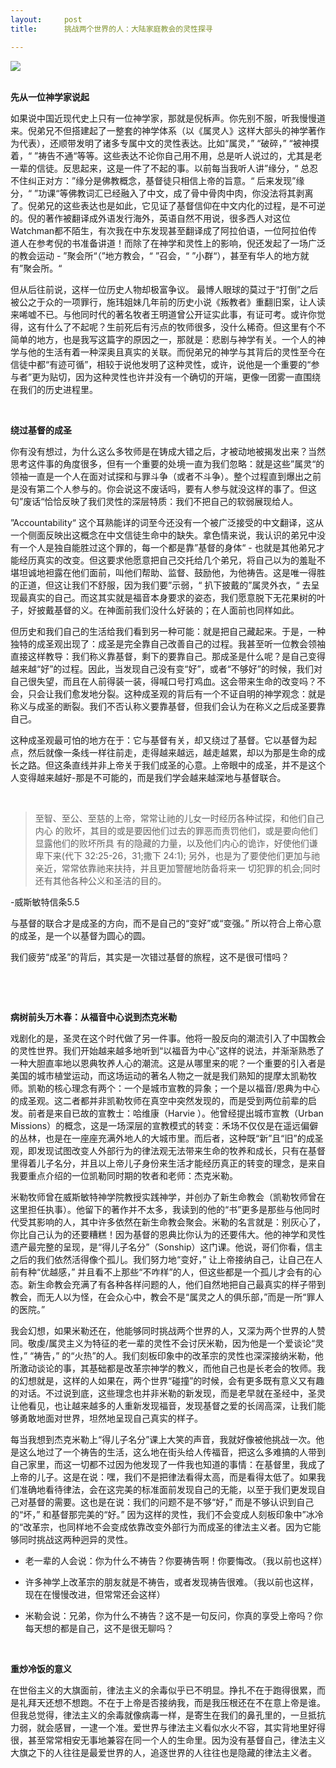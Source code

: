 ```yaml
---
layout:     post
title:      挑战两个世界的人：大陆家庭教会的灵性探寻

---
```







<p>
<strong><span><img src="https://imglf5.lf127.net/img/40aafeb3217023bd/Ym5mTGREby9xcDk4d29ISm1McGxRbDdvUjFPRXRBMWtBNzJGSWdHWHZSVT0.jpg?=imageView&amp;thumbnail=500x0&amp;quality=96&amp;stripmeta=0&amp;type=jpg%7Cwatermark&amp;type=2" border="0" hspace="0" vspace="0" smallsrc="https://imglf5.lf127.net/img/40aafeb3217023bd/Ym5mTGREby9xcDk4d29ISm1McGxRbDdvUjFPRXRBMWtBNzJGSWdHWHZSVT0.jpg?=imageView&amp;thumbnail=164x164&amp;quality=96&amp;stripmeta=0&amp;type=jpg%7Cwatermark&amp;type=2" /><br />
<br />
</span></strong>
</p>
<p>
<strong><span>先从一位神学家说起</span></strong>
</p>
<p>
<span>如果说中国近现代史上只有一位神学家，那就是倪柝声。你先别不服，听我慢慢道来。倪弟兄不但搭建起了一整套的神学体系（以《属灵人》这样大部头的神学著作为代表），还顺带发明了诸多专属中文的灵性表达。比如“属灵，” “破碎，” “被神摸着，“ ”祷告不通“等等。这些表达不论你自己用不用，总是听人说过的，尤其是老一辈的信徒。反思起来，这是一件了不起的事。以前每当我听人讲”缘分，“ 总忍不住纠正对方：”缘分是佛教概念，基督徒只相信上帝的旨意。“ 后来发现”缘分，“ ”功课“等佛教词汇已经融入了中文，成了骨中骨肉中肉，你没法将其剥离了。倪弟兄的这些表达也是如此，它见证了基督信仰在中文内化的过程，是不可逆的。倪的著作被翻译成外语发行海外，英语自然不用说，很多西人对这位Watchman都不陌生，有次我在中东发现甚至翻译成了阿拉伯语，一位阿拉伯传道人在参考倪的书准备讲道！而除了在神学和灵性上的影响，倪还发起了一场广泛的教会运动 - ”聚会所“（”地方教会，“ ”召会，“ ”小群“），甚至有华人的地方就有”聚会所。“ </span>
</p>
<p>
<span>但从后往前说，这样一位历史人物却极富争议。 最博人眼球的莫过于“打倒”之后被公之于众的一项罪行，施玮姐妹几年前的历史小说《叛教者》重翻旧案，让人读来唏嘘不已。与他同时代的著名牧者王明道曾公开证实此事，有证可考。或许你觉得，这有什么了不起呢？生前死后有污点的牧师很多，没什么稀奇。但这里有个不简单的地方，也是我写这篇字的原因之一，那就是：悲剧与神学有关。一个人的神学与他的生活有着一种深奥且真实的关联。而倪弟兄的神学与其背后的灵性至今在信徒中都“有迹可循”，相较于说他发明了这种灵性，或许，说他是一个重要的“参与者”更为贴切，因为这种灵性也许并没有一个确切的开端，更像一团雾一直围绕在我们的历史进程里。</span>
</p>
<p>
<span><br />
</span>
</p>
<p>
<strong><span>绕过基督的成圣</span></strong>
</p>
<p>
<span>你有没有想过，为什么这么多牧师是在铸成大错之后，才被动地被揭发出来？当然思考这件事的角度很多，但有一个重要的处境一直为我们忽略：就是这些”属灵“的领袖一直是一个人在面对试探和与罪斗争（或者不斗争）。整个过程直到爆出之前是没有第二个人参与的。你会说这不废话吗，要有人参与就没这样的事了。但这句”废话“恰恰反映了我们灵性的深层特质：我们不把自己的软弱展现给人。</span>
</p>
<p>
<span>”Accountability“ 这个耳熟能详的词至今还没有一个被广泛接受的中文翻译，这从一个侧面反映出这概念在中文信徒生命中的缺失。拿色情来说，我认识的弟兄中没有一个人是独自能胜过这个罪的，每一个都是靠”基督的身体“ - 也就是其他弟兄才能经历真实的改变。但这要求他愿意把自己交托给几个弟兄，将自己以为的羞耻不堪坦诚地袒露在他们面前，叫他们帮助、监督、鼓励他，为他祷告。这是唯一得胜的正道，但这让我们不舒服，因为我们要”示弱，“ 扒下披戴的”属灵外衣，“ 去呈现最真实的自己。而这其实就是福音本身要求的姿态，我们愿意脱下无花果树的叶子，好披戴基督的义。在神面前我们没什么好装的；在人面前也同样如此。</span>
</p>
<p>
<span>但历史和我们自己的生活给我们看到另一种可能：就是把自己藏起来。于是，一种独特的成圣观出现了：成圣是完全靠自己改善自己的过程。我甚至听一位教会领袖直接这样教导：我们称义靠基督，剩下的要靠自己。那成圣是什么呢？是自己变得越来越“好”的过程。因此，当发现自己没有变“好”，或者“不够好”的时候，我们对自己很失望，而且在人前得装一装，得喊口号打鸡血。这会带来生命的改变吗？不会，只会让我们愈发地分裂。这种成圣观的背后有一个不证自明的神学观念：就是称义与成圣的断裂。我们不否认称义要靠基督，但我们会认为在称义之后成圣要靠自己。</span>
</p>
<p>
<span>这种成圣观最可怕的地方在于：它与基督有关，却又绕过了基督。它以基督为起点，然后就像一条线一样往前走，走得越来越远，越走越累，却以为那是生命的成长之路。但这条直线并非上帝关于我们成圣的心意。上帝眼中的成圣，并不是这个人变得越来越好-那是不可能的，而是我们学会越来越深地与基督联合。</span>
</p>
<p>
<span><br />
</span>
</p>
<blockquote>
<p>
<span>至智、至公、至慈的上帝，常常让祂的儿女一时经历各种试探，和他们自己内心 的败坏，其目的或是要因他们过去的罪恶而责罚他们，或是要向他们显露他们的败坏所具 有的隐藏的力量，以及他们内心的诡诈，好使他们谦卑下来(代下 32:25-26，31;撒下 24:1); 另外，也是为了要使他们更加与祂亲近，常常依靠祂来扶持，并且更加警醒地防备将来一 切犯罪的机会;同时还有其他各种公义和圣洁的目的。</span>
</p>
</blockquote>
<p>
<span>-威斯敏特信条5.5</span>
</p>
<p>
<span>与基督的联合才是成圣的方向，而不是自己的“变好”或“变强。” 所以符合上帝心意的成圣，是一个以基督为圆心的圆。</span>
</p>
<p>
<span>我们疲劳“成圣”的背后，其实是一次错过基督的旅程，这不是很可惜吗？</span>
</p>
<p>
<span><br />
</span>
</p>
<p>
<span><br />
</span>
</p>
<p>
<strong><span>病树前头万木春：从福音中心说到杰克米勒</span></strong>
</p>
<p>
<span>戏剧化的是，圣灵在这个时代做了另一件事。他将一股反向的潮流引入了中国教会的灵性世界。我们开始越来越多地听到“以福音为中心”这样的说法，并渐渐熟悉了一种大胆直率地以恩典牧养人心的潮流。这是从哪里来的呢？一个重要的引入者是美国的城市植堂运动，而这场运动的著名人物之一就是我们熟知的提摩太凯勒牧师。凯勒的核心理念有两个：一个是城市宣教的异象；一个是以福音/恩典为中心的成圣观。这二者都并非凯勒牧师在真空中突然发现的，而是受到两位前辈的启发。前者是来自已故的宣教士：哈维康（Harvie ）。他曾经提出城市宣教（Urban Missions）的概念，这是一场深层的宣教模式的转变：禾场不仅仅是在遥远偏僻的丛林，也是在一座座充满外地人的大城市里。而后者，这种既“新”且“旧”的成圣观，即发现试图改变人外部行为的律法观无法带来生命的牧养和成长，只有在基督里得着儿子名分，并且以上帝儿子身份来生活才能经历真正的转变的理念，是来自我要重点介绍的一位凯勒同时期的牧者和老师：杰克米勒。</span>
</p>
<p>
<span>米勒牧师曾在威斯敏特神学院教授实践神学，并创办了新生命教会（凯勒牧师曾在这里担任执事）。他留下的著作并不太多，我读到的他的“书”更多是那些与他同时代受其影响的人，其中许多依然在新生命教会聚会。米勒的名言就是：别灰心了，你比自己认为的还要糟糕！因为基督的恩典比你认为的还要伟大。他的神学和灵性遗产最完整的呈现，是“得儿子名分”（Sonship）这门课。他说，哥们你看，信主之后的我们依然活得像个孤儿。我们努力地“变好，” 让上帝接纳自己，让自己在人前有种“优越感，” 并且看不上那些“不咋样”的人，但这些都是一个孤儿才会有的心态。新生命教会充满了有各种各样问题的人，他们自然地把自己最真实的样子带到教会，而无人以为怪，在会众心中，教会不是“属灵之人的俱乐部，”而是一所“罪人的医院。”</span>
</p>
<p>
<span>我会幻想，如果米勒还在，他能够同时挑战两个世界的人，又深为两个世界的人赞同。敬虔/属灵主义为特征的老一辈的灵性不会讨厌米勒，因为他是一个爱谈论“灵性，” “祷告，” 的“火热”的人。我们刻板印象中的改革宗的灵性也深深接纳米勒，他所激动谈论的事，其基础都是改革宗神学的教义，而他自己也是长老会的牧师。我的幻想就是，这样的人如果在，两个世界“碰撞”的时候，会有更多既有意义又有趣的对话。不过说到底，这些理念也并非米勒的新发现，而是老早就在圣经中，圣灵让他看见，也让越来越多的人重新发现福音，发现基督之爱的长阔高深，让我们能够勇敢地面对世界，坦然地呈现自己真实的样子。</span>
</p>
<p>
<span>每当我想到杰克米勒上“得儿子名分”课上大笑的声音，我就好像被他挑战一次。他是这么地过了一个祷告的生活，这么地在街头给人传福音，把这么多难搞的人带到自己家里，而这一切都不过因为他发现了一件我也知道的事情：在基督里，我成了上帝的儿子。这是在说：嘿，我们不是把律法看得太高，而是看得太低了。如果我们准确地看待律法，会在这完美的标准面前发现自己的无能，以至于我们更发现自己对基督的需要。这也是在说：我们的问题不是不够“好，” 而是不够认识到自己的“坏，” 和基督那完美的“好。” 因为这样的灵性，我们不会变成人刻板印象中”冰冷的“改革宗，也同样地不会变成依靠改变外部行为而成圣的律法主义者。因为它能够同时挑战这两种迥异的灵性。</span>
</p>
<ul style="list-style-type:disc;">
<li>
<p>
<span>老一辈的人会说：你为什么不祷告？你要祷告啊！你要悔改。（我以前也这样）</span>
</p>
</li>
<li>
<p>
<span>许多神学上改革宗的朋友就是不祷告，或者发现祷告很难。（我以前也这样，现在在慢慢改进，但常常还会这样）</span>
</p>
</li>
<li>
<p>
<span>米勒会说：兄弟，你为什么不祷告？这不是一句反问，你真的享受上帝吗？你每天想的都是自己，这不是很无聊吗？</span>
</p>
</li>
</ul>
<p>
<span><br />
</span>
</p>
<p>
<strong><span>重炒冷饭的意义</span></strong>
</p>
<p>
<span>在世俗主义的大旗面前，律法主义的余毒似乎已不明显。挣扎不在于跑得很累，而是礼拜天还想不想跑。不在于上帝是否接纳我，而是我压根还在不在意上帝是谁。但我总觉得，律法主义的余毒就像病毒一样，是寄生在我们的鼻孔里的，一旦抵抗力弱，就会感冒，一逮一个准。爱世界与律法主义看似水火不容，其实背地里好得很，甚至常常相安无事地兼容在同一个人的生命里。因为没有基督自己，律法主义大旗之下的人往往是最爱世界的人，追逐世界的人往往也是隐藏的律法主义者。</span>
</p>
<p>
<br />
</p>
